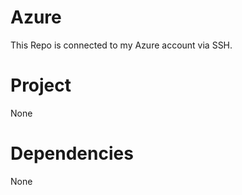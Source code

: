 # Azure

This Repo is connected to my Azure account via SSH. 


# Project 

None 

# Dependencies 

None 
